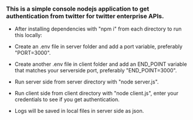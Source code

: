 ### This is a simple console nodejs application to get authentication from twitter for twitter enterprise APIs.

- After installing dependencies with "npm i" from each directory to run this locally:

- Create an .env file in server folder and add a port variable, preferably "PORT=3000".
- Create another .env file in client folder and add an END_POINT variable that matches your serverside port, preferably "END_POINT=3000".
- Run server side from server directory with "node server.js".
- Run client side from client directory with "node client.js", enter your credentials to see if you get authentication.
- Logs will be saved in local files in server side as json.
